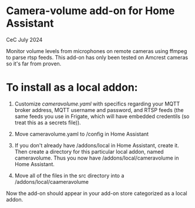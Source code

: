 # Camera-volume add-on for Home Assistant
CeC
July 2024

Monitor volume levels from microphones on remote cameras using ffmpeg to parse rtsp feeds.  This add-on
has only been tested on Amcrest cameras so it's far from proven.

# To install as a local addon:

1. Customize *cameravolume.yaml* with specifics regarding your MQTT broker address, MQTT username and password, and RTSP feeds (the same feeds you use in Frigate, which will have embedded credentils (so treat this as a secrets file)).

2. Move cameravolume.yaml to /config in Home Assistant

3. If you don't already have /addons/local in Home Assistant, create it. Then create a directory for this particular local addon, named cameravolume.  Thus you now have /addons/local/cameravolume in Home Assistant.

4. Move all of the files in the src directory into a /addons/local/caameravolume

Now the add-on should appear in your add-on store categorized as a local addon.


